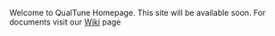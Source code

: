 Welcome to QualTune Homepage.
This site will be available soon. 
For documents visit our [Wiki](https://github.com/QualTune/docs/wiki) page
